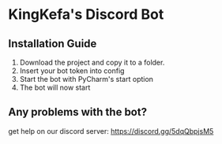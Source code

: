 # KingKefa's Discord Bot

## Installation Guide

1. Download the project and copy it to a folder.
2. Insert your bot token into config
3. Start the bot with PyCharm's start option
4. The bot will now start 

## Any problems with the bot?

get help on our discord server:
https://discord.gg/5dqQbpjsM5
